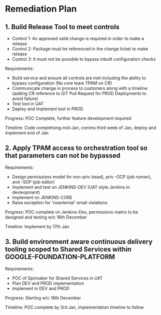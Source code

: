 # Remediation Plan

## 1. Build Release Tool to meet controls

 - Control 1: An approved valid change is required in order to make a release 
 - Control 2: Package must be referenced in the change ticket to make release 
 - Control 3: It must not be possible to bypass inbuilt configuration checks 

 Requirements: 
  - Build service and ensure all controls are met including the ability to bypass configuration (No core team TPAM on CR)
  - Communicate change in process to customers along with a timeline (adding CR reference to GIT Pull Request for PROD Deployments to avoid failure)
  - Test tool in UAT 
  - Deploy and implement tool in PROD

Progress: POC Complete, further feature development required 

Timeline: Code completiong mid-Jan, comms third week of Jan, deploy and implement end of Jan

## 2. Apply TPAM access to orchestration tool so that parameters can not be bypassed 

Requirements: 
 - Design permissions model for non-priv (read), priv -GCP (job runner), and -SGP (job editor)
 - Implement and test on JENKINS-DEV (UAT style Jenkins in devleopment)
 - Implement on JENKINS-CORE 
 - Raise exception for 'noexternal' email violations

Progress: POC complete on Jenkins-Dev, permissions matrix to be designed and testing w/c 16th December 

Timeline: Implement by 17th Jan

## 3. Build environment aware continuous delivery tooling scoped to Shared Services within GOOGLE-FOUNDATION-PLATFORM 

Requirements: 
 - POC of Spinnaker for Shared Services in UAT 
 - Plan DEV and PROD implementation
 - Implement in DEV and PROD

Progress: Starting w/c 16th December 

Timeline: POC complete by 3rd Jan, implementation timeline to follow
